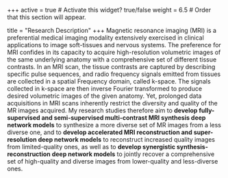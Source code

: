 +++
active = true  # Activate this widget? true/false
weight = 6.5  # Order that this section will appear.

title = "Research Description"
+++
Magnetic resonance imaging (MRI) is a preferential medical imaging modality extensively exercised in clinical applications to image soft-tissues and nervous systems. The preference for MRI confides in its capacity to acquire high-resolution volumetric images of the same underlying anatomy with a comprehensive set of different tissue contrasts. In an MRI scan, the tissue contrasts are captured by describing specific pulse sequences, and radio frequency signals emitted from tissues are collected in a spatial Frequency domain, called k-space. The signals collected in k-space are then inverse Fourier transformed to produce desired volumetric images of the given anatomy. Yet, prolonged data acquisitions in MRI scans inherently restrict the diversity and quality of the MR images acquired. My research studies therefore aim to **develop fully-supervised and semi-supervised multi-contrast MRI synthesis deep network models** to synthesize a more diverse set of MR images from a less diverse one, and to **develop accelerated MRI reconstruction and super-resolution deep network models** to reconstruct increased quality images from limited-quality ones, as well as to **develop synergistic synthesis-reconstruction deep network models** to jointly recover a comprehensive set of high-quality and diverse images from lower-quality and less-diverse ones. 

